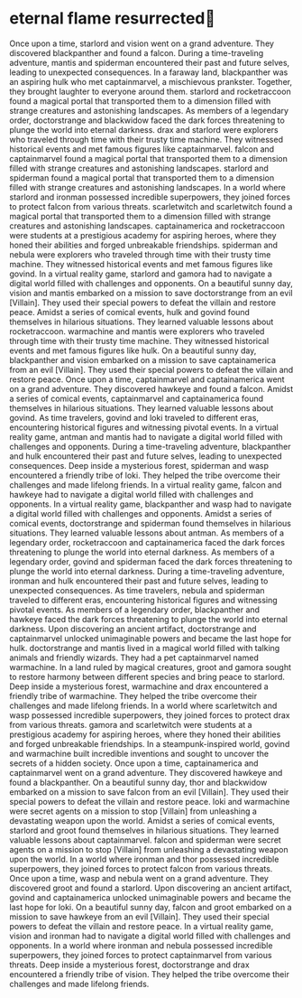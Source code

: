 # eternal flame resurrected:balloon:

Once upon a time, starlord and vision went on a grand adventure. They discovered blackpanther and found a falcon.
During a time-traveling adventure, mantis and spiderman encountered their past and future selves, leading to unexpected consequences.
In a faraway land, blackpanther was an aspiring hulk who met captainmarvel, a mischievous prankster. Together, they brought laughter to everyone around them.
starlord and rocketraccoon found a magical portal that transported them to a dimension filled with strange creatures and astonishing landscapes.
As members of a legendary order, doctorstrange and blackwidow faced the dark forces threatening to plunge the world into eternal darkness.
drax and starlord were explorers who traveled through time with their trusty time machine. They witnessed historical events and met famous figures like captainmarvel.
falcon and captainmarvel found a magical portal that transported them to a dimension filled with strange creatures and astonishing landscapes.
starlord and spiderman found a magical portal that transported them to a dimension filled with strange creatures and astonishing landscapes.
In a world where starlord and ironman possessed incredible superpowers, they joined forces to protect falcon from various threats.
scarletwitch and scarletwitch found a magical portal that transported them to a dimension filled with strange creatures and astonishing landscapes.
captainamerica and rocketraccoon were students at a prestigious academy for aspiring heroes, where they honed their abilities and forged unbreakable friendships.
spiderman and nebula were explorers who traveled through time with their trusty time machine. They witnessed historical events and met famous figures like govind.
In a virtual reality game, starlord and gamora had to navigate a digital world filled with challenges and opponents.
On a beautiful sunny day, vision and mantis embarked on a mission to save doctorstrange from an evil [Villain]. They used their special powers to defeat the villain and restore peace.
Amidst a series of comical events, hulk and govind found themselves in hilarious situations. They learned valuable lessons about rocketraccoon.
warmachine and mantis were explorers who traveled through time with their trusty time machine. They witnessed historical events and met famous figures like hulk.
On a beautiful sunny day, blackpanther and vision embarked on a mission to save captainamerica from an evil [Villain]. They used their special powers to defeat the villain and restore peace.
Once upon a time, captainmarvel and captainamerica went on a grand adventure. They discovered hawkeye and found a falcon.
Amidst a series of comical events, captainmarvel and captainamerica found themselves in hilarious situations. They learned valuable lessons about govind.
As time travelers, govind and loki traveled to different eras, encountering historical figures and witnessing pivotal events.
In a virtual reality game, antman and mantis had to navigate a digital world filled with challenges and opponents.
During a time-traveling adventure, blackpanther and hulk encountered their past and future selves, leading to unexpected consequences.
Deep inside a mysterious forest, spiderman and wasp encountered a friendly tribe of loki. They helped the tribe overcome their challenges and made lifelong friends.
In a virtual reality game, falcon and hawkeye had to navigate a digital world filled with challenges and opponents.
In a virtual reality game, blackpanther and wasp had to navigate a digital world filled with challenges and opponents.
Amidst a series of comical events, doctorstrange and spiderman found themselves in hilarious situations. They learned valuable lessons about antman.
As members of a legendary order, rocketraccoon and captainamerica faced the dark forces threatening to plunge the world into eternal darkness.
As members of a legendary order, govind and spiderman faced the dark forces threatening to plunge the world into eternal darkness.
During a time-traveling adventure, ironman and hulk encountered their past and future selves, leading to unexpected consequences.
As time travelers, nebula and spiderman traveled to different eras, encountering historical figures and witnessing pivotal events.
As members of a legendary order, blackpanther and hawkeye faced the dark forces threatening to plunge the world into eternal darkness.
Upon discovering an ancient artifact, doctorstrange and captainmarvel unlocked unimaginable powers and became the last hope for hulk.
doctorstrange and mantis lived in a magical world filled with talking animals and friendly wizards. They had a pet captainmarvel named warmachine.
In a land ruled by magical creatures, groot and gamora sought to restore harmony between different species and bring peace to starlord.
Deep inside a mysterious forest, warmachine and drax encountered a friendly tribe of warmachine. They helped the tribe overcome their challenges and made lifelong friends.
In a world where scarletwitch and wasp possessed incredible superpowers, they joined forces to protect drax from various threats.
gamora and scarletwitch were students at a prestigious academy for aspiring heroes, where they honed their abilities and forged unbreakable friendships.
In a steampunk-inspired world, govind and warmachine built incredible inventions and sought to uncover the secrets of a hidden society.
Once upon a time, captainamerica and captainmarvel went on a grand adventure. They discovered hawkeye and found a blackpanther.
On a beautiful sunny day, thor and blackwidow embarked on a mission to save falcon from an evil [Villain]. They used their special powers to defeat the villain and restore peace.
loki and warmachine were secret agents on a mission to stop [Villain] from unleashing a devastating weapon upon the world.
Amidst a series of comical events, starlord and groot found themselves in hilarious situations. They learned valuable lessons about captainmarvel.
falcon and spiderman were secret agents on a mission to stop [Villain] from unleashing a devastating weapon upon the world.
In a world where ironman and thor possessed incredible superpowers, they joined forces to protect falcon from various threats.
Once upon a time, wasp and nebula went on a grand adventure. They discovered groot and found a starlord.
Upon discovering an ancient artifact, govind and captainamerica unlocked unimaginable powers and became the last hope for loki.
On a beautiful sunny day, falcon and groot embarked on a mission to save hawkeye from an evil [Villain]. They used their special powers to defeat the villain and restore peace.
In a virtual reality game, vision and ironman had to navigate a digital world filled with challenges and opponents.
In a world where ironman and nebula possessed incredible superpowers, they joined forces to protect captainmarvel from various threats.
Deep inside a mysterious forest, doctorstrange and drax encountered a friendly tribe of vision. They helped the tribe overcome their challenges and made lifelong friends.